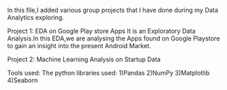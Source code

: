In this file,I added various group projects that I have done during my Data Analytics exploring.

Project 1:
EDA on Google Play store Apps
It is an Exploratory Data Analysis.In this EDA,we are analysing the Apps found on Google Playstore to gain an insight into the present Android Market.

Project 2:
Machine Learning Analysis on Startup Data

Tools used:
The python libraries used:
1)Pandas
2)NumPy
3)Matplotlib
4)Seaborn


